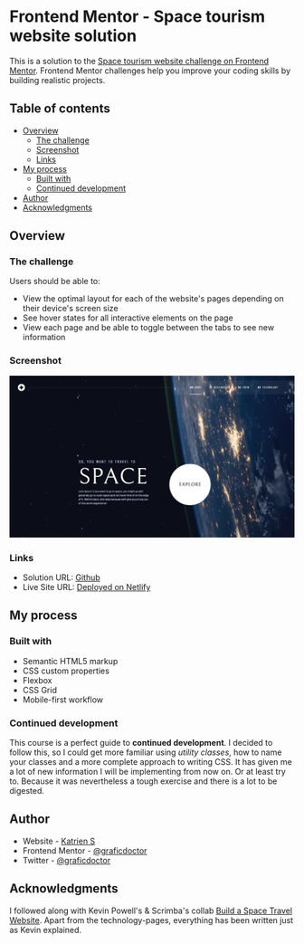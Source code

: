 # Frontend Mentor - Space tourism website solution

This is a solution to the [Space tourism website challenge on Frontend Mentor](https://www.frontendmentor.io/challenges/space-tourism-multipage-website-gRWj1URZ3). Frontend Mentor challenges help you improve your coding skills by building realistic projects.

## Table of contents

- [Overview](#overview)
  - [The challenge](#the-challenge)
  - [Screenshot](#screenshot)
  - [Links](#links)
- [My process](#my-process)
  - [Built with](#built-with)
  - [Continued development](#continued-development)
- [Author](#author)
- [Acknowledgments](#acknowledgments)

## Overview

### The challenge

Users should be able to:

- View the optimal layout for each of the website's pages depending on their device's screen size
- See hover states for all interactive elements on the page
- View each page and be able to toggle between the tabs to see new information

### Screenshot

![](./screenshot.jpg)

### Links

- Solution URL: [Github](https://github.com/graficdoctor/space-tourism-website)
- Live Site URL: [Deployed on Netlify](https://scintillating-griffin-3862a1.netlify.app/)

## My process

### Built with

- Semantic HTML5 markup
- CSS custom properties
- Flexbox
- CSS Grid
- Mobile-first workflow

### Continued development

This course is a perfect guide to **continued development**. I decided to follow this, so I could get more familiar using _utility classes_, how to name your classes and a more complete approach to writing CSS.
It has given me a lot of new information I will be implementing from now on. Or at least try to. Because it was nevertheless a tough exercise and there is a lot to be digested.

## Author

- Website - [Katrien S](https://www.katriens.be)
- Frontend Mentor - [@graficdoctor](https://www.frontendmentor.io/profile/graficdoctor)
- Twitter - [@graficdoctor](https://www.twitter.com/graficdoctor)

## Acknowledgments

I followed along with Kevin Powell's & Scrimba's collab [Build a Space Travel Website](https://v2.scrimba.com/build-a-space-travel-website-c014). Apart from the technology-pages, everything has been written just as Kevin explained.

